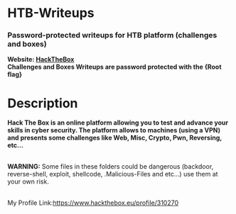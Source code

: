 # HTB-Writeups
<h3>Password-protected writeups for HTB platform (challenges and boxes)</h3>
<b>Website: <a href="https://www.hackthebox.eu/">HackTheBox</a></b> <br>
<b>Challenges and Boxes Writeups are password protected with the {Root flag}</b> <br>
<h1>Description</h1>
    <b>Hack The Box is an online platform allowing you to test and advance your skills in cyber security. The platform allows to machines (using a VPN) and presents some challenges like Web, Misc, Crypto, Pwn, Reversing, etc...</b> <br><br>
<p><b>WARNING:</b> Some files in these folders could be dangerous (backdoor, reverse-shell, exploit, shellcode, .Malicious-Files and etc...) use them at your own risk.</p><br>
</b>My Profile Link:</b><a href="https://www.hackthebox.eu/profile/310270">https://www.hackthebox.eu/profile/310270</a>
